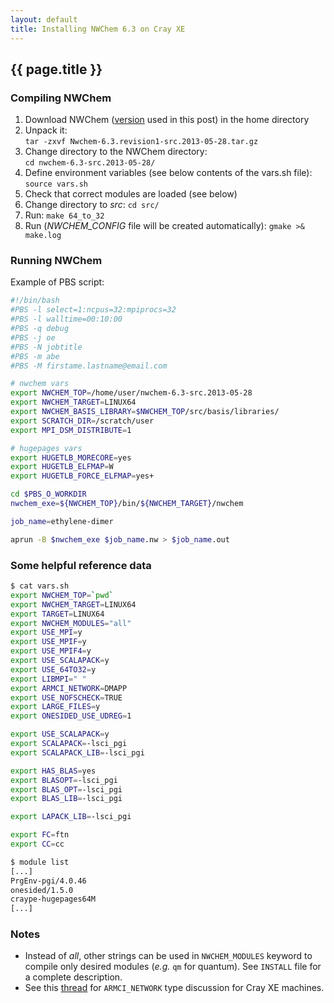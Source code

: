 ```yaml
---
layout: default
title: Installing NWChem 6.3 on Cray XE
---
```


## {{ page.title }}

### Compiling NWChem
 1. Download NWChem ([version](http://www.nwchem-sw.org/images/Nwchem-6.3.revision1-src.2013-05-28.tar.gz) used in this post) in the home directory
 1. Unpack it:  
 `tar -zxvf Nwchem-6.3.revision1-src.2013-05-28.tar.gz`
 1. Change directory to the NWChem directory:  
 `cd nwchem-6.3-src.2013-05-28/`
 1. Define environment variables (see below contents of the vars.sh file): `source vars.sh`
 1. Check that correct modules are loaded (see below)
 1. Change directory to *src*: `cd src/`
 1. Run: `make 64_to_32`
 1. Run (*NWCHEM_CONFIG* file will be created automatically): `gmake >& make.log`

### Running NWChem

Example of PBS script:

```bash
#!/bin/bash
#PBS -l select=1:ncpus=32:mpiprocs=32
#PBS -l walltime=00:10:00
#PBS -q debug
#PBS -j oe
#PBS -N jobtitle
#PBS -m abe
#PBS -M firstame.lastname@email.com

# nwchem vars
export NWCHEM_TOP=/home/user/nwchem-6.3-src.2013-05-28
export NWCHEM_TARGET=LINUX64
export NWCHEM_BASIS_LIBRARY=$NWCHEM_TOP/src/basis/libraries/
export SCRATCH_DIR=/scratch/user
export MPI_DSM_DISTRIBUTE=1

# hugepages vars
export HUGETLB_MORECORE=yes
export HUGETLB_ELFMAP=W
export HUGETLB_FORCE_ELFMAP=yes+

cd $PBS_O_WORKDIR
nwchem_exe=${NWCHEM_TOP}/bin/${NWCHEM_TARGET}/nwchem

job_name=ethylene-dimer

aprun -B $nwchem_exe $job_name.nw > $job_name.out
```

### Some helpful reference data

```bash
$ cat vars.sh
export NWCHEM_TOP=`pwd`
export NWCHEM_TARGET=LINUX64
export TARGET=LINUX64
export NWCHEM_MODULES="all"
export USE_MPI=y
export USE_MPIF=y
export USE_MPIF4=y
export USE_SCALAPACK=y
export USE_64TO32=y
export LIBMPI=" "
export ARMCI_NETWORK=DMAPP
export USE_NOFSCHECK=TRUE
export LARGE_FILES=y
export ONESIDED_USE_UDREG=1

export USE_SCALAPACK=y
export SCALAPACK=-lsci_pgi
export SCALAPACK_LIB=-lsci_pgi

export HAS_BLAS=yes
export BLASOPT=-lsci_pgi
export BLAS_OPT=-lsci_pgi
export BLAS_LIB=-lsci_pgi

export LAPACK_LIB=-lsci_pgi

export FC=ftn
export CC=cc
```

```bash
$ module list
[...]
PrgEnv-pgi/4.0.46
onesided/1.5.0
craype-hugepages64M
[...]
```

### Notes
 * Instead of *all*, other strings can be used in `NWCHEM_MODULES` keyword to compile only desired modules (*e.g.* `qm` for quantum). See `INSTALL` file for a complete description.
 * See this [thread](https://groups.google.com/forum/#!topic/hpctools/ZvHgljFkYWg) for `ARMCI_NETWORK` type discussion for Cray XE machines.